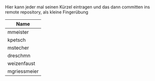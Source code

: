 Hier kann jeder mal seinen Kürzel eintragen und das dann committen ins remote repository, als kleine Fingerübung

| Name                  |
| --------------------- |
| mmeister              |
| kpetsch               |
| mstecher              |
| dreschmn              |
| weizenfaust			|
| mgriessmeier          |
